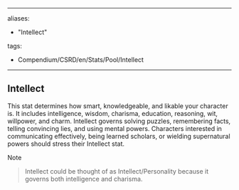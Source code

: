    
---    
aliases:    
  -  "Intellect"    
tags:     
- Compendium/CSRD/en/Stats/Pool/Intellect    
---    
## Intellect    
This stat determines how smart, knowledgeable, and likable your character is. It includes intelligence, wisdom, charisma, education, reasoning, wit, willpower, and charm. Intellect governs solving puzzles, remembering facts, telling convincing lies, and using mental powers. Characters interested in communicating effectively, being learned scholars, or wielding supernatural powers should stress their Intellect stat.    
    
>[!note]    
>Intellect could be thought of as Intellect/Personality because it governs both intelligence and charisma.    
    
